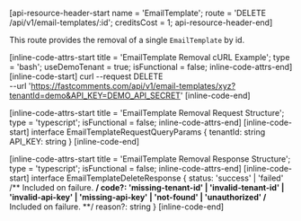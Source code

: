 [api-resource-header-start name = 'EmailTemplate'; route = 'DELETE /api/v1/email-templates/:id'; creditsCost = 1; api-resource-header-end]

This route provides the removal of a single `EmailTemplate` by id.

[inline-code-attrs-start title = 'EmailTemplate Removal cURL Example'; type = 'bash'; useDemoTenant = true; isFunctional = false; inline-code-attrs-end]
[inline-code-start]
curl --request DELETE \
  --url 'https://fastcomments.com/api/v1/email-templates/xyz?tenantId=demo&API_KEY=DEMO_API_SECRET'
[inline-code-end]

[inline-code-attrs-start title = 'EmailTemplate Removal Request Structure'; type = 'typescript'; isFunctional = false; inline-code-attrs-end]
[inline-code-start]
interface EmailTemplateRequestQueryParams {
    tenantId: string
    API_KEY: string
}
[inline-code-end]

[inline-code-attrs-start title = 'EmailTemplate Removal Response Structure'; type = 'typescript'; isFunctional = false; inline-code-attrs-end]
[inline-code-start]
interface EmailTemplateDeleteResponse {
    status: 'success' | 'failed'
    /** Included on failure. **/
    code?: 'missing-tenant-id' | 'invalid-tenant-id' | 'invalid-api-key' | 'missing-api-key' | 'not-found' | 'unauthorized'
    /** Included on failure. **/
    reason?: string
}
[inline-code-end]
